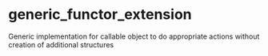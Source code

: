 # generic_functor_extension
Generic implementation for callable object to do appropriate actions without creation of additional structures
